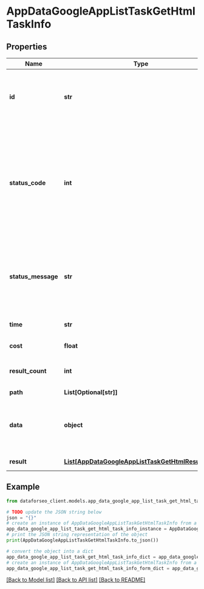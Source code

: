 # AppDataGoogleAppListTaskGetHtmlTaskInfo


## Properties

Name | Type | Description | Notes
------------ | ------------- | ------------- | -------------
**id** | **str** | task identifier unique task identifier in our system in the UUID format | [optional] 
**status_code** | **int** | status code of the task generated by DataForSEO, can be within the following range: 10000-60000 you can find the full list of the response codes here | [optional] 
**status_message** | **str** | informational message of the task you can find the full list of general informational messages here | [optional] 
**time** | **str** | execution time, seconds | [optional] 
**cost** | **float** | total tasks cost, USD | [optional] 
**result_count** | **int** | number of elements in the result array | [optional] 
**path** | **List[Optional[str]]** | URL path | [optional] 
**data** | **object** | contains the same parameters that you specified in the POST request | [optional] 
**result** | [**List[AppDataGoogleAppListTaskGetHtmlResultInfo]**](AppDataGoogleAppListTaskGetHtmlResultInfo.md) | array of results | [optional] 

## Example

```python
from dataforseo_client.models.app_data_google_app_list_task_get_html_task_info import AppDataGoogleAppListTaskGetHtmlTaskInfo

# TODO update the JSON string below
json = "{}"
# create an instance of AppDataGoogleAppListTaskGetHtmlTaskInfo from a JSON string
app_data_google_app_list_task_get_html_task_info_instance = AppDataGoogleAppListTaskGetHtmlTaskInfo.from_json(json)
# print the JSON string representation of the object
print(AppDataGoogleAppListTaskGetHtmlTaskInfo.to_json())

# convert the object into a dict
app_data_google_app_list_task_get_html_task_info_dict = app_data_google_app_list_task_get_html_task_info_instance.to_dict()
# create an instance of AppDataGoogleAppListTaskGetHtmlTaskInfo from a dict
app_data_google_app_list_task_get_html_task_info_form_dict = app_data_google_app_list_task_get_html_task_info.from_dict(app_data_google_app_list_task_get_html_task_info_dict)
```
[[Back to Model list]](../README.md#documentation-for-models) [[Back to API list]](../README.md#documentation-for-api-endpoints) [[Back to README]](../README.md)


